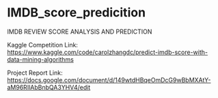 # IMDB_score_predicition
IMDB REVIEW SCORE ANALYSIS AND PREDICTION

Kaggle Competition Link: https://www.kaggle.com/code/carolzhangdc/predict-imdb-score-with-data-mining-algorithms

Project Report Link:
https://docs.google.com/document/d/149wtdHBqeOmDcG9wBbMXAtY-aM96RIlAbBnbQA3YHV4/edit


